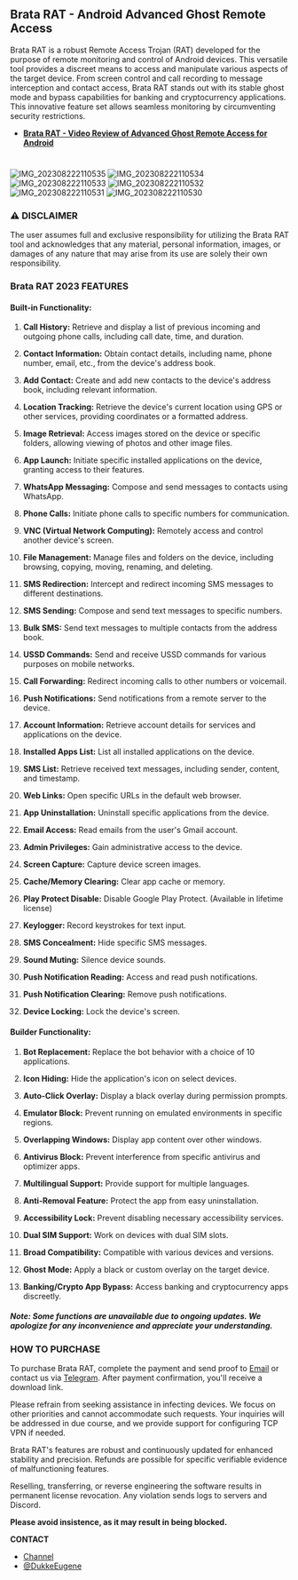 ## Brata RAT - Android Advanced Ghost Remote Access

Brata RAT is a robust Remote Access Trojan (RAT) developed for the purpose of remote monitoring and control of Android devices. This versatile tool provides a discreet means to access and manipulate various aspects of the target device. From screen control and call recording to message interception and contact access, Brata RAT stands out with its stable ghost mode and bypass capabilities for banking and cryptocurrency applications. This innovative feature set allows seamless monitoring by circumventing security restrictions.

- **[Brata RAT - Video Review of Advanced Ghost Remote Access for Android](https://t.me/brataratandroid/6)**
#
#
![IMG_202308222110535](https://github.com/devcrimer/BrataRAT/assets/142962048/78b1bb31-9d6e-4d6b-9df0-d46d2c042a80)
![IMG_202308222110534](https://github.com/devcrimer/BrataRAT/assets/142962048/b56ab0f3-ec08-44c4-b496-9b163ee31883)
![IMG_202308222110533](https://github.com/devcrimer/BrataRAT/assets/142962048/1f9e77ff-09f7-4eec-b95f-0f29629a4a01)
![IMG_202308222110532](https://github.com/devcrimer/BrataRAT/assets/142962048/deceb6e4-92a7-47d1-a302-26941c804de3)
![IMG_202308222110531](https://github.com/devcrimer/BrataRAT/assets/142962048/2b05a15c-7880-40de-a552-19d062773650)
![IMG_202308222110530](https://github.com/devcrimer/BrataRAT/assets/142962048/74a529a6-71e7-4f39-9598-21d0456010bc)

  

### ⚠ DISCLAIMER

The user assumes full and exclusive responsibility for utilizing the Brata RAT tool and acknowledges that any material, personal information, images, or damages of any nature that may arise from its use are solely their own responsibility.


### Brata RAT 2023 FEATURES

#### **Built-in Functionality:**

1. **Call History:** Retrieve and display a list of previous incoming and outgoing phone calls, including call date, time, and duration.

2. **Contact Information:** Obtain contact details, including name, phone number, email, etc., from the device's address book.

3. **Add Contact:** Create and add new contacts to the device's address book, including relevant information.

4. **Location Tracking:** Retrieve the device's current location using GPS or other services, providing coordinates or a formatted address.

5. **Image Retrieval:** Access images stored on the device or specific folders, allowing viewing of photos and other image files.

6. **App Launch:** Initiate specific installed applications on the device, granting access to their features.

7. **WhatsApp Messaging:** Compose and send messages to contacts using WhatsApp.

8. **Phone Calls:** Initiate phone calls to specific numbers for communication.

9. **VNC (Virtual Network Computing):** Remotely access and control another device's screen.

10. **File Management:** Manage files and folders on the device, including browsing, copying, moving, renaming, and deleting.

11. **SMS Redirection:** Intercept and redirect incoming SMS messages to different destinations.

12. **SMS Sending:** Compose and send text messages to specific numbers.

13. **Bulk SMS:** Send text messages to multiple contacts from the address book.

14. **USSD Commands:** Send and receive USSD commands for various purposes on mobile networks.

15. **Call Forwarding:** Redirect incoming calls to other numbers or voicemail.

16. **Push Notifications:** Send notifications from a remote server to the device.

17. **Account Information:** Retrieve account details for services and applications on the device.

18. **Installed Apps List:** List all installed applications on the device.

19. **SMS List:** Retrieve received text messages, including sender, content, and timestamp.

20. **Web Links:** Open specific URLs in the default web browser.

21. **App Uninstallation:** Uninstall specific applications from the device.

22. **Email Access:** Read emails from the user's Gmail account.

23. **Admin Privileges:** Gain administrative access to the device.

24. **Screen Capture:** Capture device screen images.

25. **Cache/Memory Clearing:** Clear app cache or memory.

26. **Play Protect Disable:** Disable Google Play Protect. (Available in lifetime license)

27. **Keylogger:** Record keystrokes for text input.

28. **SMS Concealment:** Hide specific SMS messages.

29. **Sound Muting:** Silence device sounds.

30. **Push Notification Reading:** Access and read push notifications.

31. **Push Notification Clearing:** Remove push notifications.

32. **Device Locking:** Lock the device's screen.

#### Builder Functionality:

1. **Bot Replacement:** Replace the bot behavior with a choice of 10 applications.

2. **Icon Hiding:** Hide the application's icon on select devices.

3. **Auto-Click Overlay:** Display a black overlay during permission prompts.

4. **Emulator Block:** Prevent running on emulated environments in specific regions.

5. **Overlapping Windows:** Display app content over other windows.

6. **Antivirus Block:** Prevent interference from specific antivirus and optimizer apps.

7. **Multilingual Support:** Provide support for multiple languages.

8. **Anti-Removal Feature:** Protect the app from easy uninstallation.

9. **Accessibility Lock:** Prevent disabling necessary accessibility services.

10. **Dual SIM Support:** Work on devices with dual SIM slots.

11. **Broad Compatibility:** Compatible with various devices and versions.

12. **Ghost Mode:** Apply a black or custom overlay on the target device.

13. **Banking/Crypto App Bypass:** Access banking and cryptocurrency apps discreetly.

##### **Note:** Some functions are unavailable due to ongoing updates. We apologize for any inconvenience and appreciate your understanding.

### HOW TO PURCHASE

To purchase Brata RAT, complete the payment and send proof to [Email](mailto:dukkeeugene@proton.me) or contact us via [Telegram](https://t.me/DukkeEugene). After payment confirmation, you'll receive a download link.

Please refrain from seeking assistance in infecting devices. We focus on other priorities and cannot accommodate such requests. Your inquiries will be addressed in due course, and we provide support for configuring TCP VPN if needed.

Brata RAT's features are robust and continuously updated for enhanced stability and precision. Refunds are possible for specific verifiable evidence of malfunctioning features.

Reselling, transferring, or reverse engineering the software results in permanent license revocation. Any violation sends logs to servers and Discord.

**Please avoid insistence, as it may result in being blocked.**

**CONTACT**

- [Channel](https://t.me/brataratandroid)
- [@DukkeEugene](https://t.me/DukkeEUgene)
